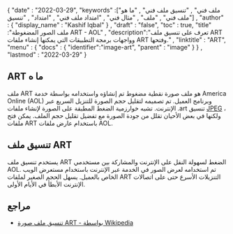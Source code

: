 {
  "date" : "2022-03-29",
  "keywords" :["ملف فني" , "تنسيق ملف فني" , "ما هو ملف فني" , "ملف" , "مثال فني" , "امتداد ملف فني" , "امتداد" , "تنسيق"] ,
  "author" : {
    "display_name" : "Kashif Iqbal"
} ,
  "draft" : "false",
  "toc" : true,
  "title" :"ملف الصور المضغوطة ART - AOL" ,
  "description":"تعرف على تنسيق ملف ART وواجهات برمجة التطبيقات التي يمكنها إنشاء ملفات ART وفتحها." ,
  "linktitle" : "ART",
  "menu" : {
    "docs" : {
      "identifier":"image-art",
      "parent" : "image"
}
} ,
  "lastmod" : "2022-03-29"
}

## ART ما ه

ملف ART هو ملف صورة نقطية مضغوط تم إنشاؤه واستخدامه بواسطة خدمة America Online (AOL) وبرنامج العميل. تم تصميمه لتقليل حجم الصورة للتنزيل السريع عبر الإنترنت. تشبه خوارزمية الضغط المطبقة على الصورة لإنشاء ملفات .art تنسيق [JPEG](/ar/image/jpeg/) ، ولكنها في بعض الأحيان تقلل من جودة الصورة مع تفضيل تقليل حجم الملف. يمكن فتح ملفات ART باستخدام عارض ملفات AOL.

## تنسيق ملف ART

يستخدم تنسيق ملف ART الضغط لسهولة النقل على الإنترنت والمشاركة بين مستخدمي AOL. تم استخدامه لعرض الصور في الخدمة عبر الإنترنت باستخدام مستعرض الويب الخاص بالعميل. يسهل الحجم الصغير لملفات ART التنزيلات الأسرع حتى على اتصالات الإنترنت الأبطأ في الأيام الأولى.

## مراجع
* [تنسيق ملف صورة ART - بواسطة Wikipedia](https://en.wikipedia.org/wiki/ART_image_file_format)

